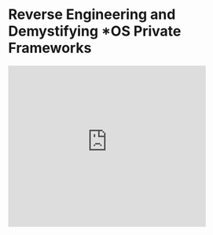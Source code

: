 # Reverse Engineering and Demystifying \*OS Private Frameworks
<iframe src="https://onedrive.live.com/embed?cid=45FADE6A0EE16469&resid=45FADE6A0EE16469%21199&authkey=AOak45RjPzI8N1o&em=2" width="402" height="327" frameborder="0" scrolling="no"></iframe>